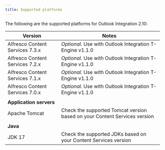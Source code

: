 ```yaml
---
title: Supported platforms
---
```


The following are the supported platforms for Outlook Integration 2.10:

| Version | Notes |
| ------- | ----- |
| Alfresco Content Services 7.3.x | *Optional.* Use with Outlook Integration T-Engine v1.1.0 |
| Alfresco Content Services 7.2.x | *Optional.* Use with Outlook Integration T-Engine v1.1.0 |
| Alfresco Content Services 7.1.x | *Optional.* Use with Outlook Integration T-Engine v1.1.0 |
| Alfresco Content Services 7.0.x | *Optional.* Use with Outlook Integration T-Engine v1.1.0 |
| | |
| **Application servers** | |
| Apache Tomcat | Check the supported Tomcat version based on your Content Services version |
| | |
| **Java** | |
| JDK 17 | Check the supported JDKs based on your Content Services version |
